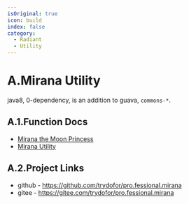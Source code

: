```yaml
---
isOriginal: true
icon: build
index: false
category:
  - Radiant
  - Utility
---
```


# A.Mirana Utility

java8, 0-dependency, is an addition to guava, `commons-*`.

## A.1.Function Docs

* [Mirana the Moon Princess](a1.mirana.md)
* [Mirana Utility](a2.utilities.md)

## A.2.Project Links

* github - <https://github.com/trydofor/pro.fessional.mirana>
* gitee - <https://gitee.com/trydofor/pro.fessional.mirana>
